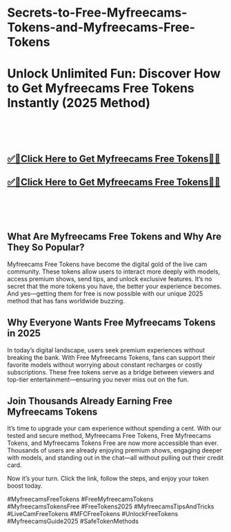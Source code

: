 # Secrets-to-Free-Myfreecams-Tokens-and-Myfreecams-Free-Tokens

<h1>Unlock Unlimited Fun: Discover How to Get Myfreecams Free Tokens Instantly (2025 Method)</h1>


<br><br><br>
<b><h2><a href="https://searchoptima.org/myfreecams-tokens/">✅🎯Click Here to Get Myfreecams Free Tokens🎯✅</a>

</h2></b>

<b><h2><a href="https://searchoptima.org/myfreecams-tokens/">✅🎯Click Here to Get Myfreecams Free Tokens🎯✅</a>

</h2></b> <br><br><br>





<h2>What Are Myfreecams Free Tokens and Why Are They So Popular?</h2>
Myfreecams Free Tokens have become the digital gold of the live cam community. These tokens allow users to interact more deeply with models, access premium shows, send tips, and unlock exclusive features. It’s no secret that the more tokens you have, the better your experience becomes. And yes—getting them for free is now possible with our unique 2025 method that has fans worldwide buzzing.



<h2>Why Everyone Wants Free Myfreecams Tokens in 2025</h2>
In today’s digital landscape, users seek premium experiences without breaking the bank. With Free Myfreecams Tokens, fans can support their favorite models without worrying about constant recharges or costly subscriptions. These free tokens serve as a bridge between viewers and top-tier entertainment—ensuring you never miss out on the fun.


<h2>Join Thousands Already Earning Free Myfreecams Tokens</h2>
It’s time to upgrade your cam experience without spending a cent. With our tested and secure method, Myfreecams Free Tokens, Free Myfreecams Tokens, and Myfreecams Tokens Free are now more accessible than ever. Thousands of users are already enjoying premium shows, engaging deeper with models, and standing out in the chat—all without pulling out their credit card.

Now it’s your turn.
Click the link, follow the steps, and enjoy your token boost today.


#MyfreecamsFreeTokens
#FreeMyfreecamsTokens
#MyfreecamsTokensFree
#FreeTokens2025
#MyfreecamsTipsAndTricks
#LiveCamFreeTokens
#MFCFreeTokens
#UnlockFreeTokens
#MyfreecamsGuide2025
#SafeTokenMethods
